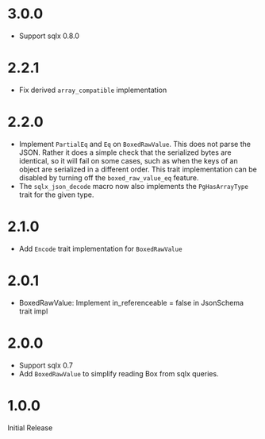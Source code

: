 # 3.0.0

- Support sqlx 0.8.0

# 2.2.1

- Fix derived `array_compatible` implementation

# 2.2.0

- Implement `PartialEq` and `Eq` on `BoxedRawValue`. This does not parse the JSON. Rather it does a simple check that the serialized bytes are identical, so it
    will fail on some cases, such as when the keys of an object are serialized in a different order. This trait implementation can be
    disabled by turning off the `boxed_raw_value_eq` feature.
- The `sqlx_json_decode` macro now also implements the `PgHasArrayType` trait for the given type.

# 2.1.0

- Add `Encode` trait implementation for `BoxedRawValue`

# 2.0.1

- BoxedRawValue: Implement in_referenceable = false in JsonSchema trait impl

# 2.0.0

- Support sqlx 0.7
- Add `BoxedRawValue` to simplify reading Box<RawValue> from sqlx queries.

# 1.0.0
 
Initial Release
